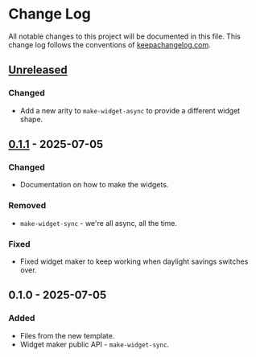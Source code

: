 # Change Log
All notable changes to this project will be documented in this file. This change log follows the conventions of [keepachangelog.com](http://keepachangelog.com/).

## [Unreleased]
### Changed
- Add a new arity to `make-widget-async` to provide a different widget shape.

## [0.1.1] - 2025-07-05
### Changed
- Documentation on how to make the widgets.

### Removed
- `make-widget-sync` - we're all async, all the time.

### Fixed
- Fixed widget maker to keep working when daylight savings switches over.

## 0.1.0 - 2025-07-05
### Added
- Files from the new template.
- Widget maker public API - `make-widget-sync`.

[Unreleased]: https://sourcehost.site/your-name/ordem-pedidos/compare/0.1.1...HEAD
[0.1.1]: https://sourcehost.site/your-name/ordem-pedidos/compare/0.1.0...0.1.1
